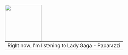 






<table><tr>
</td><img align="left" width="120" height="120" src="https:&#x2F;&#x2F;lastfm.freetls.fastly.net&#x2F;i&#x2F;u&#x2F;174s&#x2F;77a7fb267f689750ad32fd52d2dc4a71.jpg"></td>
</tr>
<tr>
<td> Right now, I&#39;m listening to  Lady Gaga - Paparazzi </td>
</tr></table>
